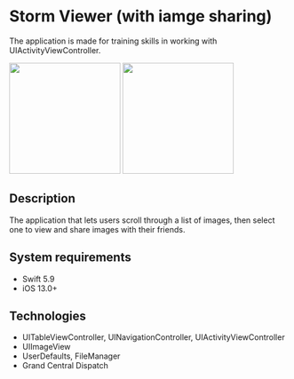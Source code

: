 # Storm Viewer (with iamge sharing)
The application is made for training skills in working with UIActivityViewController.

<img src="https://github.com/user-attachments/assets/756ae40d-55aa-40c0-9c2f-ebf0858b26c8" width="200">
<img src="https://github.com/user-attachments/assets/91c982eb-2964-460e-9d28-f1d7d67c9092" width="200">

## Description
The application that lets users scroll through a list of images, then select one to view and share images with their friends.
## System requirements
* Swift 5.9
* iOS 13.0+
## Technologies
* UITableViewController, UINavigationController, UIActivityViewController
* UIImageView
* UserDefaults, FileManager
* Grand Central Dispatch

